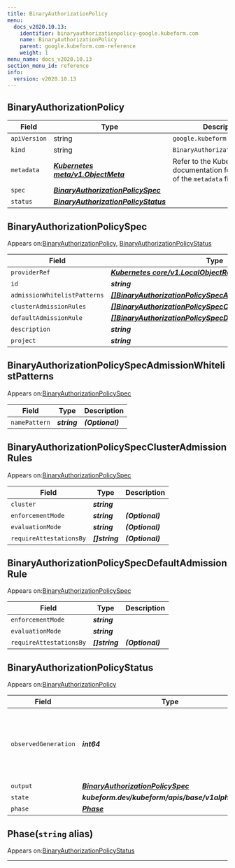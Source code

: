 ```yaml
---
title: BinaryAuthorizationPolicy
menu:
  docs_v2020.10.13:
    identifier: binaryauthorizationpolicy-google.kubeform.com
    name: BinaryAuthorizationPolicy
    parent: google.kubeform.com-reference
    weight: 1
menu_name: docs_v2020.10.13
section_menu_id: reference
info:
  version: v2020.10.13
---
```


## BinaryAuthorizationPolicy
| Field | Type | Description |
| ------ | ----- | ----------- |
| `apiVersion` | string | `google.kubeform.com/v1alpha1` |
|    `kind` | string | `BinaryAuthorizationPolicy` |
| `metadata` | ***[Kubernetes meta/v1.ObjectMeta](https://kubernetes.io/docs/reference/generated/kubernetes-api/v1.13/#objectmeta-v1-meta)***|Refer to the Kubernetes API documentation for the fields of the `metadata` field.|
| `spec` | ***[BinaryAuthorizationPolicySpec](#binaryauthorizationpolicyspec)***||
| `status` | ***[BinaryAuthorizationPolicyStatus](#binaryauthorizationpolicystatus)***||
## BinaryAuthorizationPolicySpec

Appears on:[BinaryAuthorizationPolicy](#binaryauthorizationpolicy), [BinaryAuthorizationPolicyStatus](#binaryauthorizationpolicystatus)

| Field | Type | Description |
| ------ | ----- | ----------- |
| `providerRef` | ***[Kubernetes core/v1.LocalObjectReference](https://kubernetes.io/docs/reference/generated/kubernetes-api/v1.13/#localobjectreference-v1-core)***||
| `id` | ***string***||
| `admissionWhitelistPatterns` | ***[[]BinaryAuthorizationPolicySpecAdmissionWhitelistPatterns](#binaryauthorizationpolicyspecadmissionwhitelistpatterns)***| ***(Optional)*** |
| `clusterAdmissionRules` | ***[[]BinaryAuthorizationPolicySpecClusterAdmissionRules](#binaryauthorizationpolicyspecclusteradmissionrules)***| ***(Optional)*** |
| `defaultAdmissionRule` | ***[[]BinaryAuthorizationPolicySpecDefaultAdmissionRule](#binaryauthorizationpolicyspecdefaultadmissionrule)***||
| `description` | ***string***| ***(Optional)*** |
| `project` | ***string***| ***(Optional)*** |
## BinaryAuthorizationPolicySpecAdmissionWhitelistPatterns

Appears on:[BinaryAuthorizationPolicySpec](#binaryauthorizationpolicyspec)

| Field | Type | Description |
| ------ | ----- | ----------- |
| `namePattern` | ***string***| ***(Optional)*** |
## BinaryAuthorizationPolicySpecClusterAdmissionRules

Appears on:[BinaryAuthorizationPolicySpec](#binaryauthorizationpolicyspec)

| Field | Type | Description |
| ------ | ----- | ----------- |
| `cluster` | ***string***||
| `enforcementMode` | ***string***| ***(Optional)*** |
| `evaluationMode` | ***string***| ***(Optional)*** |
| `requireAttestationsBy` | ***[]string***| ***(Optional)*** |
## BinaryAuthorizationPolicySpecDefaultAdmissionRule

Appears on:[BinaryAuthorizationPolicySpec](#binaryauthorizationpolicyspec)

| Field | Type | Description |
| ------ | ----- | ----------- |
| `enforcementMode` | ***string***||
| `evaluationMode` | ***string***||
| `requireAttestationsBy` | ***[]string***| ***(Optional)*** |
## BinaryAuthorizationPolicyStatus

Appears on:[BinaryAuthorizationPolicy](#binaryauthorizationpolicy)

| Field | Type | Description |
| ------ | ----- | ----------- |
| `observedGeneration` | ***int64***| ***(Optional)*** Resource generation, which is updated on mutation by the API Server.|
| `output` | ***[BinaryAuthorizationPolicySpec](#binaryauthorizationpolicyspec)***| ***(Optional)*** |
| `state` | ***kubeform.dev/kubeform/apis/base/v1alpha1.State***| ***(Optional)*** |
| `phase` | ***[Phase](#phase)***| ***(Optional)*** |
## Phase(`string` alias)

Appears on:[BinaryAuthorizationPolicyStatus](#binaryauthorizationpolicystatus)

---
